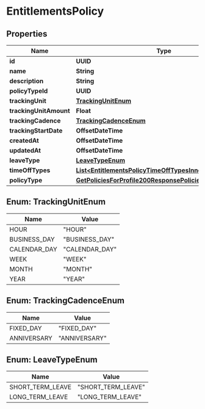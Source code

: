 

# EntitlementsPolicy


## Properties

| Name | Type | Description | Notes |
|------------ | ------------- | ------------- | -------------|
|**id** | **UUID** |  |  |
|**name** | **String** |  |  |
|**description** | **String** |  |  [optional] |
|**policyTypeId** | **UUID** |  |  [optional] |
|**trackingUnit** | [**TrackingUnitEnum**](#TrackingUnitEnum) |  |  [optional] |
|**trackingUnitAmount** | **Float** |  |  [optional] |
|**trackingCadence** | [**TrackingCadenceEnum**](#TrackingCadenceEnum) |  |  [optional] |
|**trackingStartDate** | **OffsetDateTime** |  |  [optional] |
|**createdAt** | **OffsetDateTime** |  |  |
|**updatedAt** | **OffsetDateTime** |  |  |
|**leaveType** | [**LeaveTypeEnum**](#LeaveTypeEnum) |  |  [optional] |
|**timeOffTypes** | [**List&lt;EntitlementsPolicyTimeOffTypesInner&gt;**](EntitlementsPolicyTimeOffTypesInner.md) |  |  [optional] |
|**policyType** | [**GetPoliciesForProfile200ResponsePoliciesInnerPolicyType**](GetPoliciesForProfile200ResponsePoliciesInnerPolicyType.md) |  |  [optional] |



## Enum: TrackingUnitEnum

| Name | Value |
|---- | -----|
| HOUR | &quot;HOUR&quot; |
| BUSINESS_DAY | &quot;BUSINESS_DAY&quot; |
| CALENDAR_DAY | &quot;CALENDAR_DAY&quot; |
| WEEK | &quot;WEEK&quot; |
| MONTH | &quot;MONTH&quot; |
| YEAR | &quot;YEAR&quot; |



## Enum: TrackingCadenceEnum

| Name | Value |
|---- | -----|
| FIXED_DAY | &quot;FIXED_DAY&quot; |
| ANNIVERSARY | &quot;ANNIVERSARY&quot; |



## Enum: LeaveTypeEnum

| Name | Value |
|---- | -----|
| SHORT_TERM_LEAVE | &quot;SHORT_TERM_LEAVE&quot; |
| LONG_TERM_LEAVE | &quot;LONG_TERM_LEAVE&quot; |



